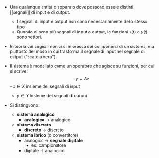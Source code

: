 - Una qualunque entità o apparato dove possono essere distinti [[segnali]] di input e di output.  
    - I segnali di input e output non sono necessariamente dello stesso tipo  
    - Quando ci sono più segnali di input o output, le funzioni $x(t)$ e $y(t)$ sono vettori.  
- In teoria dei segnali non ci si interessa dei componenti di un sistema, ma piuttosto del modo in cui trasforma il segnale di input nel segnale di output ("scatola nera").  
- Il sistema è modellato come un operatore che agisce su funzioni, per cui si scrive:   
$$y = Ax$$ - $x \in X$ insieme dei segnali di input  
    - $y \in Y$ insieme dei segnali di output  


- Si distinguono:  
    - **sistema analogico**  
        - **analogico** → analogico  
    - **sistema discreto**  
        - **discreto** → discreto  
    - **sistema ibrido** (o convertitore)  
        - analogico → **segnale digitale**  
            - es. campionatore  
        - digitale → analogico  